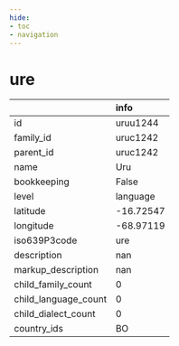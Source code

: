 ```yaml
---
hide:
- toc
- navigation
---
```

# ure
|                      | info      |
|:---------------------|:----------|
| id                   | uruu1244  |
| family_id            | uruc1242  |
| parent_id            | uruc1242  |
| name                 | Uru       |
| bookkeeping          | False     |
| level                | language  |
| latitude             | -16.72547 |
| longitude            | -68.97119 |
| iso639P3code         | ure       |
| description          | nan       |
| markup_description   | nan       |
| child_family_count   | 0         |
| child_language_count | 0         |
| child_dialect_count  | 0         |
| country_ids          | BO        |